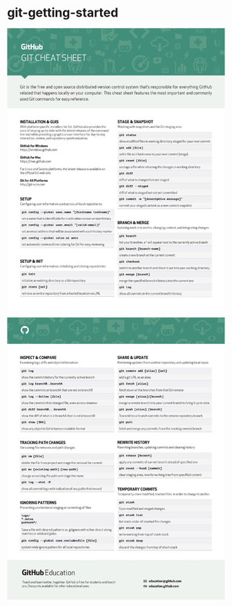 # git-getting-started

![string](img//git-cheat-sheet-education-1.jpg)

![string](img//git-cheat-sheet-education-2.jpg)